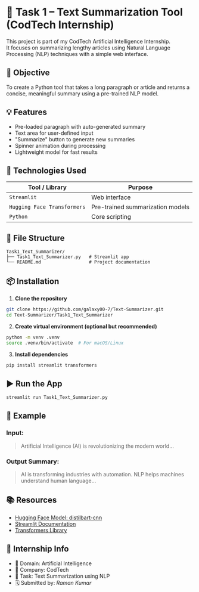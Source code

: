 # 📝 Task 1 – Text Summarization Tool (CodTech Internship)

This project is part of my CodTech Artificial Intelligence Internship.  
It focuses on summarizing lengthy articles using Natural Language Processing (NLP) techniques with a simple web interface.

## 🔧 Objective
To create a Python tool that takes a long paragraph or article and returns a concise, meaningful summary using a pre-trained NLP model.

## 💡 Features

- Pre-loaded paragraph with auto-generated summary
- Text area for user-defined input
- "Summarize" button to generate new summaries
- Spinner animation during processing
- Lightweight model for fast results

## 🚀 Technologies Used

| Tool / Library              | Purpose                           |
|----------------------------|---------------------------------|
| `Streamlit`                 | Web interface                   |
| `Hugging Face Transformers`| Pre-trained summarization models|
| `Python`                   | Core scripting                  |

## 📁 File Structure

```
Task1_Text_Summarizer/
├── Task1_Text_Summarizer.py   # Streamlit app
└── README.md                  # Project documentation
```

## 📦 Installation

1. **Clone the repository**
```bash
git clone https://github.com/galaxy00-7/Text-Summarizer.git
cd Text-Summarizer/Task1_Text_Summarizer
```

2. **Create virtual environment (optional but recommended)**
```bash
python -m venv .venv
source .venv/bin/activate  # For macOS/Linux
```

3. **Install dependencies**
```bash
pip install streamlit transformers
```
## ▶️ Run the App

```bash
streamlit run Task1_Text_Summarizer.py
```
## 🧪 Example

### Input:
> Artificial Intelligence (AI) is revolutionizing the modern world...

### Output Summary:
> AI is transforming industries with automation. NLP helps machines understand human language...

## 📚 Resources

- [Hugging Face Model: distilbart-cnn](https://huggingface.co/sshleifer/distilbart-cnn-12-6)
- [Streamlit Documentation](https://docs.streamlit.io)
- [Transformers Library](https://huggingface.co/docs/transformers)

## 📌 Internship Info
- 🔖 Domain: Artificial Intelligence
- 🏢 Company: CodTech
- 📁 Task: Text Summarization using NLP
- 🗓️ Submitted by: *Raman Kumar*
